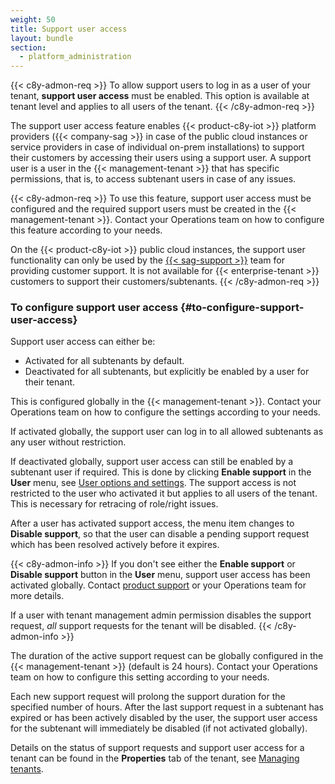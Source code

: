 ```yaml
---
weight: 50
title: Support user access
layout: bundle
section:
  - platform_administration
---
```


{{< c8y-admon-req >}}
To allow support users to log in as a user of your tenant, **support user access** must be enabled. This option is available at tenant level and applies to all users of the tenant.
{{< /c8y-admon-req >}}

The support user access feature enables {{< product-c8y-iot >}} platform providers ({{< company-sag >}} in case of the public cloud instances or service providers in case of individual on-prem installations) to support their customers by accessing their users using a support user. A support user is a user in the {{< management-tenant >}} that has specific permissions, that is, to access subtenant users in case of any issues.

{{< c8y-admon-req >}}
To use this feature, support user access must be configured and the required support users must be created in the {{< management-tenant >}}. Contact your Operations team on how to configure this feature according to your needs.

On the {{< product-c8y-iot >}} public cloud instances, the support user functionality can only be used by the [{{< sag-support >}}](/additional-resources/contacting-support/) team for providing customer support. It is not available for {{< enterprise-tenant >}} customers to support their customers/subtenants.
{{< /c8y-admon-req >}}


### To configure support user access {#to-configure-support-user-access}

Support user access can either be:

* Activated for all subtenants by default.
* Deactivated for all subtenants, but explicitly be enabled by a user for their tenant.

This is configured globally in the {{< management-tenant >}}. Contact your Operations team on how to configure the settings according to your needs.

If activated globally, the support user can log in to all allowed subtenants as any user without restriction.

If deactivated globally, support user access can still be enabled by a subtenant user if required. This is done by clicking **Enable support** in the **User** menu, see [User options and settings](/get-familiar-with-the-ui/user-settings). The support access is not restricted to the user who activated it but applies to all users of the tenant. This is necessary for retracing of role/right issues.

After a user has activated support access, the menu item changes to **Disable support**, so that the user can disable a pending support request which has been resolved actively before it expires.

{{< c8y-admon-info >}}
If you don't see either the **Enable support** or **Disable support** button in the **User** menu, support user access has been activated globally. Contact [product support](/additional-resources/contacting-support/) or your Operations team for more details.

If a user with tenant management admin permission disables the support request, *all* support requests for the tenant will be disabled.
{{< /c8y-admon-info >}}

The duration of the active support request can be globally configured in the {{< management-tenant >}} (default is 24 hours). Contact your Operations team on how to configure this setting according to your needs.

Each new support request will prolong the support duration for the specified number of hours. After the last support request in a subtenant has expired or has been actively disabled by the user, the support user access for the subtenant will immediately be disabled (if not activated globally).

Details on the status of support requests and support user access for a tenant can be found in the **Properties** tab of the tenant, see [Managing tenants](/enterprise-tenant/managing-tenants/).
